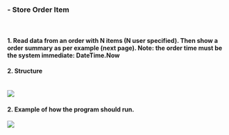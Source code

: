<p><h3> - Store Order Item </h3> </p>

<br>

<p><h4>  
1. Read data from an order with N items (N user specified). Then show a
order summary as per example (next page). Note: the order time must be
the system immediate: DateTime.Now
</h4> </p>

<p><h4> 
2. Structure
</h4> </p>

<br>

<img src="https://user-images.githubusercontent.com/89888583/156059444-4ac41b2c-0d52-457f-84c2-961c34d5076d.jpg" />


<br>

<p><h4> 
2. Example of how the program should run.
</h4> </p>
<img src="https://user-images.githubusercontent.com/89888583/156059445-6798ea0e-4013-4569-9050-6fa27cce1088.gif" />

